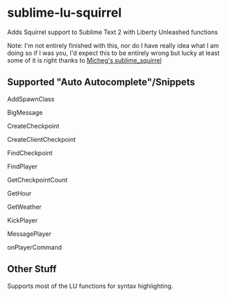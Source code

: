 sublime-lu-squirrel
================

Adds Squirrel support to Sublime Text 2 with Liberty Unleashed functions

Note: I'm not entirely finished with this, nor do I have really idea what I am doing so if I was you, I'd expect this
to be entirely wrong but lucky at least some of it is right thanks to [Micheg's sublime_squirrel](https://github.com/micheg/sublime_squirrel)

Supported "Auto Autocomplete"/Snippets
----------------

AddSpawnClass

BigMessage

CreateCheckpoint

CreateClientCheckpoint

FindCheckpoint

FindPlayer

GetCheckpointCount

GetHour

GetWeather

KickPlayer

MessagePlayer

onPlayerCommand

Other Stuff
----------------
Supports most of the LU functions for syntax highlighting.
